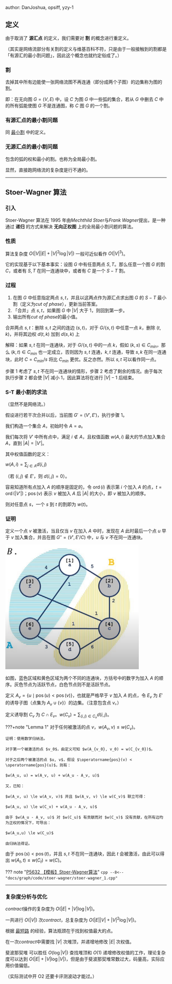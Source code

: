 author: DanJoshua, opsiff, yzy-1

## 定义

由于取消了 **源汇点** 的定义，我们需要对 **割** 的概念进行重定义。

（其实是网络流部分有关割的定义与维基百科不符，只是由于一般接触到的割都是「有源汇的最小割问题」，因此这个概念也就约定俗成了。）

### 割

去掉其中所有边能使一张网络流图不再连通（即分成两个子图）的边集称为图的割。

即：在无向图 $G = (V, E)$ 中，设 $C$ 为图 $G$ 中一些弧的集合，若从 $G$ 中删去 $C$ 中的所有弧能使图 $G$ 不是连通图，称 $C$ 图 $G$ 的一个割。

### 有源汇点的最小割问题

同 [最小割](./flow/min-cut.md) 中的定义。

### 无源汇点的最小割问题

包含的弧的权和最小的割。也称为全局最小割。

显然，直接跑网络流的复杂度是行不通的。

* * *

## Stoer-Wagner 算法

### 引入

Stoer-Wagner 算法在 1995 年由*Mechthild Stoer*与*Frank Wagner*提出，是一种通过 **递归** 的方式来解决 **无向正权图** 上的全局最小割问题的算法。

### 性质

算法复杂度 $O(|V||E| + |V|^{2}\log|V|)$ 一般可近似看作 $O(|V|^3)$。

它的实现基于以下基本事实：设图 $G$ 中有任意两点 $S, T$。那么任意一个图 $G$ 的割 $C$，或者有 $S, T$ 在同一连通块中，或者有 $C$ 是一个 ${S-T}$ 割。

### 过程

1. 在图 $G$ 中任意指定两点 $s, t$，并且以这两点作为源汇点求出图 $G$ 的 $S-T$ 最小割（定义为*cut of phase*），更新当前答案。
2. 「合并」点 $s, t$，如果图 $G$ 中 $|V|$ 大于 $1$，则回到第一步。
3. 输出所有*cut of phase*的最小值。

合并两点 $s, t$：删除 $s, t$ 之间的连边 $(s, t)$，对于 $G/\{s, t\}$ 中任意一点 $k$，删除 $(t, k)$，并将其边权 $d(t, k)$ 加到 $d(s, k)$ 上

解释：如果 $s, t$ 在同一连通块，对于 $G/\{s, t\}$ 中的一点 $k$，假如 $(k, s) \in C_{min}$，那么 $(k, t) \in C_{min}$ 也一定成立，否则因为 $s, t$ 连通，$k, t$ 连通，导致 $s, k$ 在同一连通块，此时 $C = C_{min} / {s}$ 将比 $C_{min}$ 更优。反之亦然。所以 $s, t$ 可以看作同一点。

步骤 1 考虑了 $s,t$ 不在同一连通块的情形，步骤 2 考虑了剩余的情况。由于每次执行步骤 2 都会使 $|V|$ 减小 $1$，因此算法将在进行 $|V| - 1$ 后结束。

### S-T 最小割的求法

（显然不是网络流。）

假设进行若干次合并以后，当前图 $G'=(V', E')$，执行步骤 1。

我们构造一个集合 $A$，初始时令 $A = \varnothing$。

我们每次将 $V'$ 中所有点中，满足 $i \notin A$，且权值函数 $w(A, i)$ 最大的节点加入集合 $A$，直到 $|A| = |V'|$。

其中权值函数的定义：

$w(A, i) = \sum_{j \in A} d(i, j)$

（若 $(i, j) \notin E'$，则 $d(i, j) = 0$）。

容易知道所有点加入 $A$ 的顺序是固定的，令 $\operatorname{ord}(i)$ 表示第 $i$ 个加入 $A$ 的点，$t = \operatorname{ord}(|V'|)$；$\operatorname{pos}(v)$ 表示 $v$ 被加入 $A$ 后 $|A|$ 的大小，即 $v$ 被加入的顺序。

则对任意点 $s$，一个 $s$ 到 $t$ 的割即为 $w(t)$。

### 证明

定义一个点 $v$ 被激活，当且仅当 $v$ 在加入 $A$ 中时，发现在 $A$ 此时最后一个点 $u$ 早于 $v$ 加入集合，并且在图 $G'' = (V', E'/C)$ 中，$u$ 与 $v$ 不在同一连通块。

![Stoer-Wagner1](./images/Stoer-Wagner1.png)

如图，蓝色区域和黄色区域为两个不同的连通块，方括号中的数字为加入 $A$ 的顺序。灰色节点为活跃节点，白色节点则不是活跃节点。

定义 $A_v = \{u \mid \operatorname{pos}(u) < \operatorname{pos}(v)\}$，也就是严格早于 $v$ 加入 $A$ 的点，令 $E_v$ 为 $E'$ 的诱导子图（点集为 $A_v \cup\{v\}$）的边集。（注意包含点 $v$。）

定义诱导割 $C_v$ 为 $C \cap E_v$。$w(C_v) = \sum_{(i,j) \in C_v} d(i, j)$。

???+note "Lemma 1"
    对于任何被激活的点 $v$，$w(A_v, v) \le w(C_v)$。
    
    证明：使用数学归纳法。
    
    对于第一个被激活的点 $v_0$，由定义可知 $w(A_{v_0}, v_0) = w(C_{v_0})$。
    
    对于之后两个被激活的点 $u, v$，假设 $\operatorname{pos}(v) < \operatorname{pos}(u)$，则有：
    
    $w(A_u, u) = w(A_v, u) + w(A_u - A_v, u)$
    
    又，已知：
    
    $w(A_v, u) \le w(A_v, v)$ 并且 $w(A_v, v) \le w(C_v)$ 联立可得：
    
    $w(A_u, u) \le w(C_v) + w(A_u - A_v, u)$
    
    由于 $w(A_u - A_v, u)$ 对 $w(C_u)$ 有贡献而对 $w(C_v)$ 没有贡献，在所有边均为正权的情况下，可导出：
    
    $w(A_u,u) \le w(C_u)$
    
    由归纳法得证。

由于 $\operatorname{pos}(s) < \operatorname{pos}(t)$，并且 $s, t$ 不在同一连通块，因此 $t$ 会被激活，由此可以得出 $w(A_t, t) \le w(C_t) = w(C)$。

??? note "[P5632 【模板】Stoer-Wagner算法](https://www.luogu.com.cn/problem/P5632)"
    ```cpp
    --8<-- "docs/graph/code/stoer-wagner/stoer-wagner_1.cpp"
    ```

* * *

### 复杂度分析与优化

*contract*操作的复杂度为 $O(|E| + |V|\log|V|)$。

一共进行 $O(|V|)$ 次*contract*，总复杂度为 $O(|E||V| + |V|^2\log|V|)$。

根据 [最短路](./shortest-path.md) 的经验，算法瓶颈在于找到权值最大的点。

在一次*contract*中需要找 $|V|$ 次堆顶，并递增地修改 $|E|$ 次权值。

斐波那契堆 可以胜任 $O(\log|V|)$ 查找堆顶和 $O(1)$ 递增修改权值的工作，理论复杂度可以达到 $O(|E| + |V|\log|V|)$，但是由于斐波那契堆常数过大，码量高，实际应用价值偏低。

（实际测试中开 O2 还要卡评测波动才能过。）
